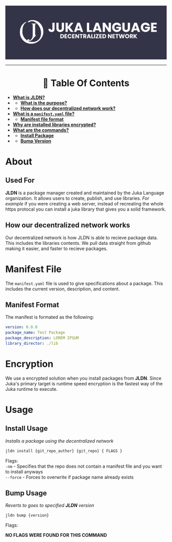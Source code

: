 ![BANNER(https://jukalang.com)](./docs/banner.png)
<hr>
<h1 align="center">📖 Table Of Contents</h1>

- [**What is JLDN?**](#about)
- - [**What is the purpose?**](#used-for)
- - [**How does our decentralized  network work?**](#how-our-decentralized-network-works)
- [**What is a `manifest.yaml` file?**](#manifest-file)
- - [**Manifest file format**](#manifest-format)
- [**Why are installed libraries encrypted?**](#encryption)
- [**What are the commands?**](#usage)
- - [**Install Package**](#install-usage)
- - [**Bump Version**](#bump-usage)
# About

## Used For
**JLDN** is a package manager created and maintained by the Juka Language organization. It allows users to create, publish, and use libraries. *For example* if you were creating a web server, instead of recreating the whole https protocal you can install a juka library that gives you a solid framework.

## How our decentralized  network works
Our decentralized network is how JLDN is able to recieve package data. This includes the libraries contents. We pull data straight from github making it easier, and faster to recieve packages. 

# Manifest File
The `manifest.yaml` file is used to give specifications about a package. This includes the current version, description, and content. 

## Manifest Format 
The manifest is formated as the following:
```yaml
version: 0.0.0
package_name: Test Package
package_description: LOREM IPSUM 
library_director: ./lib
```

# Encryption 
We use a encrypted solution when you install packages from **JLDN**. Since Juka's primary target is runtime speed encryption is the fastest way of the Juka runtime to execute.

# Usage
## Install Usage
*Installs a package using the decentralized network*
```bash
jldn install {git_repo_author} {git_repo} { FLAGS }
```

Flags:
<br>`-nm` - Specifies that the repo does not contain a manifest file and you want to install anyways 
<br>`--force` - Forces to overwrite if package name already exists 

## Bump Usage 
*Reverts to goes to specified **JLDN** version*
```bash
jldn bump {version}
```

Flags:

**NO FLAGS WERE FOUND FOR THIS COMMAND**